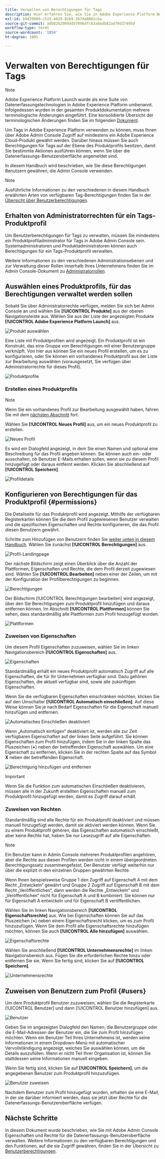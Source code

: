 ```yaml
---
title: Verwalten von Berechtigungen für Tags
description: Hier erfahren Sie, wie Sie in Adobe Experience Platform Berechtigungen für Tags erteilen.
exl-id: b0439909-c515-4829-82b9-267da8862cba
source-git-commit: a8b0282004dd57096dfc63a9adb82ad70d37495d
workflow-type: tm+mt
source-wordcount: '1054'
ht-degree: 100%

---
```


# Verwalten von Berechtigungen für Tags

>[!NOTE]
>
>Adobe Experience Platform Launch wurde als eine Suite von Datenerfassungstechnologien in Adobe Experience Platform umbenannt. Infolgedessen wurden in der gesamten Produktdokumentation mehrere terminologische Änderungen eingeführt. Eine konsolidierte Übersicht der terminologischen Änderungen finden Sie im folgenden [Dokument](../../term-updates.md).

Um Tags in Adobe Experience Platform verwenden zu können, muss Ihnen über Adobe Admin Console Zugriff auf mindestens ein Adobe Experience Cloud-Produkt gewährt werden. Darüber hinaus müssen Sie auch Berechtigungen für Tags auf der Ebene des Produktprofils besitzen, damit Sie bestimmte Aktionen ausführen können, wenn Sie über die Datenerfassungs-Benutzeroberfläche angemeldet sind.

In diesem Handbuch wird beschrieben, wie Sie diese Berechtigungen Benutzern gewähren, die Admin Console verwenden.

>[!NOTE]
>
>Ausführliche Informationen zu den verschiedenen in diesem Handbuch erwähnten Arten von verfügbaren Tag-Berechtigungen finden Sie in der [Übersicht über Benutzerberechtigungen](./user-permissions.md).

## Erhalten von Administratorrechten für ein Tags-Produktprofil

Um Benutzerberechtigungen für Tags zu verwalten, müssen Sie mindestens ein Produktprofiladministrator für Tags in Adobe Admin Console sein. Systemadministratoren und Produktadministratoren können auch Berechtigungen für ein Tags-Produktprofil verwalten.

Weitere Informationen zu den verschiedenen Administrationsebenen und zur Verwaltung dieser Rollen innerhalb Ihres Unternehmens finden Sie im Admin Console-Dokument zu [Administratorrollen](https://helpx.adobe.com/de/enterprise/admin-guide.html/enterprise/using/admin-roles.ug.html).

## Auswählen eines Produktprofils, für das Berechtigungen verwaltet werden sollen

Sobald Sie über Administratorrechte verfügen, melden Sie sich bei Admin Console an und wählen Sie **[!UICONTROL Produkte]** aus der oberen Navigationsleiste aus. Wählen Sie aus der Liste der angezeigten Produkte **[!UICONTROL Adobe Experience Platform Launch]** aus.

![Produkt auswählen](../../images/ui/administration/manage-permissions/select-product.png)

Eine Liste mit Produktprofilen wird angezeigt. Ein Produktprofil ist ein Konstrukt, das eine Gruppe von Berechtigungen mit einer Benutzergruppe verknüpft. Von hier aus können Sie ein neues Profil erstellen, um es zu konfigurieren, oder Sie können ein vorhandenes Produktprofil aus der Liste zur Bearbeitung auswählen (vorausgesetzt, Sie verfügen über Administratorrechte für dieses Profil).

![Produktprofile](../../images/ui/administration/manage-permissions/product-profiles.png)

### Erstellen eines Produktprofils

>[!NOTE]
>
>Wenn Sie ein vorhandenes Profil zur Bearbeitung ausgewählt haben, fahren Sie mit dem [nächsten Abschnitt](#permissions) fort.

Wählen Sie **[!UICONTROL Neues Profil]** aus, um ein neues Produktprofil zu erstellen.

![Neues Profil](../../images/ui/administration/manage-permissions/new-profile-button.png)

Es wird ein Dialogfeld angezeigt, in dem Sie einen Namen und optional eine Beschreibung für das Profil angeben können. Sie können auch ein- oder ausschalten, ob Benutzer E-Mails erhalten sollen, wenn sie zu diesem Profil hinzugefügt oder daraus entfernt werden. Klicken Sie abschließend auf **[!UICONTROL Speichern]**.

![Profildetails](../../images/ui/administration/manage-permissions/profile-details.png)

## Konfigurieren von Berechtigungen für das Produktprofil {#permissions}

Die Detailseite für das Produktprofil wird angezeigt. Mithilfe der verfügbaren Registerkarten können Sie die dem Profil zugewiesenen Benutzer verwalten und die spezifischen Eigenschaften und Rechte konfigurieren, die das Profil diesen Benutzern gewährt.

Schritte zum Hinzufügen von Benutzern finden Sie [weiter unten in diesem Handbuch](#users). Wählen Sie zunächst **[!UICONTROL Berechtigungen]** aus.

![Profil-Landingpage](../../images/ui/administration/manage-permissions/profile-landing.png)

Der nächste Bildschirm zeigt einen Überblick über die Anzahl der Plattformen, Eigenschaften und Rechte, die dem Profil derzeit zugewiesen sind. Wählen Sie **[!UICONTROL Bearbeiten]** neben einer der Zeilen, um mit der Konfiguration der Profilberechtigungen zu beginnen.

![Berechtigungen](../../images/ui/administration/manage-permissions/edit-permissions.png)

Der Bildschirm [!UICONTROL Berechtigungen bearbeiten] wird angezeigt, über den Sie Berechtigungen zum Produktprofil hinzufügen und daraus entfernen können. Im Abschnitt **[!UICONTROL Plattformen]** können Sie sehen, dass standardmäßig alle Plattformen zum Profil hinzugefügt wurden.

![Plattformen](../../images/ui/administration/manage-permissions/platforms.png)

### Zuweisen von Eigenschaften

Um diesem Profil Eigenschaften zuzuweisen, wählen Sie im linken Navigationsbereich **[!UICONTROL Eigenschaften]** aus.

![Eigenschaften](../../images/ui/administration/manage-permissions/properties.png)

Standardmäßig erhält ein neues Produktprofil automatisch Zugriff auf alle Eigenschaften, die für Ihr Unternehmen verfügbar sind. Dazu gehören Eigenschaften, die aktuell verfügbar sind, sowie alle zukünftigen Eigenschaften.

Wenn Sie die verfügbaren Eigenschaften einschränken möchten, klicken Sie auf den Umschalter **[!UICONTROL Automatisch einschließen]**. Auf diese Weise können Sie je nach Bedarf Eigenschaften für die Eigenschaft manuell hinzufügen und entfernen.

![Automatisches Einschließen deaktiviert](../../images/ui/administration/manage-permissions/auto-include-off.png)

Wenn „Automatisch einfügen“ deaktiviert ist, werden alle zur Zeit verfügbaren Eigenschaften auf der linken Seite aufgeführt. Sie können Eigenschaften zum Profil hinzufügen, indem Sie in der linken Spalte das Pluszeichen (**+**) neben der betreffenden Eigenschaft auswählen. Um eine Eigenschaft zu entfernen, klicken Sie in der rechten Spalte auf das Symbol **X** neben der betreffenden Eigenschaft.

![Berechtigung hinzufügen und entfernen](../../images/ui/administration/manage-permissions/add-remove-permission.png)

>[!IMPORTANT]
>
>Wenn Sie die Funktion zum automatischen Einschließen deaktivieren, müssen alle in der Zukunft erstellten Eigenschaften manuell zum Produktprofil hinzugefügt werden, damit es Zugriff darauf erhält.

### Zuweisen von Rechten

Standardmäßig sind alle Rechte für ein Produktprofil deaktiviert und müssen manuell hinzugefügt werden, damit sie aktiviert werden können. Wenn Sie zu einem Produktprofil gehören, das Eigenschaften automatisch einschließt, aber keine Rechte hat, haben Sie nur Lesezugriff auf alle Eigenschaften.

>[!NOTE]
>
>Ein Benutzer kann in Admin Console mehreren Produktprofilen angehören, aber die Rechte aus diesen Profilen werden nicht in einem übergeordneten Berechtigungssatz zusammengefasst. Der Benutzer verfügt weiterhin nur über die explizit in den einzelnen Gruppen gewährten Rechte.
>
>Wenn Ihnen beispielsweise Gruppe 1 den Zugriff auf Eigenschaft A mit dem Recht „Entwickeln“ gewährt und Gruppe 2 Zugriff auf Eigenschaft B mit dem Recht „Veröffentlichen“, dann werden die Rechte „Entwickeln“ und „Veröffentlichen“ nicht für Eigenschaft A und B kombiniert. Sie können nur für Eigenschaft A entwickeln und für Eigenschaft B veröffentlichen.

Wählen Sie im linken Navigationsbereich **[!UICONTROL Eigenschaftsrechte]** aus. Wie bei Eigenschaften können Sie auf das Pluszeichen (**+**) neben einem Eigenschaftsrecht klicken, um es zum Profil hinzuzufügen. Wenn Sie dem Profil alle Eigenschaftsrechte hinzufügen möchten, können Sie auch **[!UICONTROL Alle hinzufügen]** auswählen.

![Eigenschaftsrechte](../../images/ui/administration/manage-permissions/property-rights.png)

Wählen Sie anschließend **[!UICONTROL Unternehmensrechte]** im linken Navigationsbereich aus. Fügen Sie die erforderlichen Rechte hinzu oder entfernen Sie sie. Wenn Sie fertig sind, klicken Sie auf **[!UICONTROL Speichern]**.

![Unternehmensrechte](../../images/ui/administration/manage-permissions/company-rights.png)

## Zuweisen von Benutzern zum Profil {#users}

Um dem Produktprofil Benutzer zuzuweisen, wählen Sie die Registerkarte [!UICONTROL Benutzer] und dann [!UICONTROL Benutzer hinzufügen] aus.

![Benutzer](../../images/ui/administration/manage-permissions/users.png)

Geben Sie im angezeigten Dialogfeld den Namen, die Benutzergruppe oder die E-Mail-Adressen der Benutzer ein, die Sie zum Profil hinzufügen möchten. Wenn ein Benutzer Teil Ihres Unternehmens ist, werden seine Informationen in einem Dropdown-Menü mit automatischer Vervollständigung angezeigt, welches Sie auswählen können, um die Details auszufüllen. Wenn er nicht Teil Ihrer Organisation ist, können Sie stattdessen seine Informationen manuell eingeben.

Wenn Sie fertig sind, klicken Sie auf **[!UICONTROL Speichern]**, um die angegebenen Benutzer zum Produktprofil hinzuzufügen.

![Benutzer zuweisen](../../images/ui/administration/manage-permissions/assign-users.png)

Nachdem Benutzer zum Profil hinzugefügt wurden, erhalten sie eine E-Mail, in der sie darüber informiert werden, dass sie jetzt über Rechte für die Datenerfassungs-Benutzeroberfläche verfügen.

## Nächste Schritte

In diesem Dokument wurde beschrieben, wie Sie mit Adobe Admin Console Eigenschaften und Rechte für die Datenerfassungs-Benutzeroberfläche verwalten. Weitere Informationen zu den verfügbaren Berechtigungen und den Funktionen, auf die sie Zugriff gewähren, finden Sie in der Übersicht zu [Benutzerberechtigungen](./user-permissions.md).
